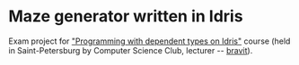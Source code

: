 # Maze generator written in Idris
Exam project for ["Programming with dependent types on Idris"](http://compsciclub.ru/courses/idrisprogramming/2017-spring/) course (held in Saint-Petersburg by Computer Science Club, lecturer -- [bravit](https://github.com/bravit)).

